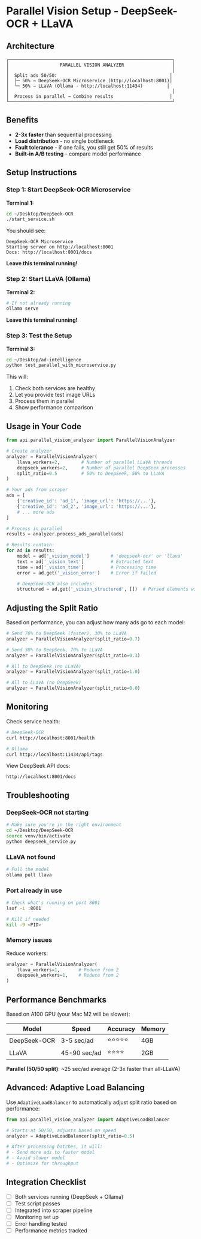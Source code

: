 # Parallel Vision Setup - DeepSeek-OCR + LLaVA

## Architecture

```
┌─────────────────────────────────────────────────────────────┐
│                   PARALLEL VISION ANALYZER                  │
│                                                             │
│  Split ads 50/50:                                          │
│  ├─ 50% → DeepSeek-OCR Microservice (http://localhost:8001)│
│  └─ 50% → LLaVA (Ollama - http://localhost:11434)         │
│                                                             │
│  Process in parallel → Combine results                     │
└─────────────────────────────────────────────────────────────┘
```

## Benefits

- **2-3x faster** than sequential processing
- **Load distribution** - no single bottleneck
- **Fault tolerance** - if one fails, you still get 50% of results
- **Built-in A/B testing** - compare model performance

## Setup Instructions

### Step 1: Start DeepSeek-OCR Microservice

**Terminal 1:**
```bash
cd ~/Desktop/DeepSeek-OCR
./start_service.sh
```

You should see:
```
DeepSeek-OCR Microservice
Starting server on http://localhost:8001
Docs: http://localhost:8001/docs
```

**Leave this terminal running!**

### Step 2: Start LLaVA (Ollama)

**Terminal 2:**
```bash
# If not already running
ollama serve
```

**Leave this terminal running!**

### Step 3: Test the Setup

**Terminal 3:**
```bash
cd ~/Desktop/ad-intelligence
python test_parallel_with_microservice.py
```

This will:
1. Check both services are healthy
2. Let you provide test image URLs
3. Process them in parallel
4. Show performance comparison

## Usage in Your Code

```python
from api.parallel_vision_analyzer import ParallelVisionAnalyzer

# Create analyzer
analyzer = ParallelVisionAnalyzer(
    llava_workers=2,        # Number of parallel LLaVA threads
    deepseek_workers=2,     # Number of parallel DeepSeek processes
    split_ratio=0.5         # 50% to DeepSeek, 50% to LLaVA
)

# Your ads from scraper
ads = [
    {'creative_id': 'ad_1', 'image_url': 'https://...'},
    {'creative_id': 'ad_2', 'image_url': 'https://...'},
    # ... more ads
]

# Process in parallel
results = analyzer.process_ads_parallel(ads)

# Results contain:
for ad in results:
    model = ad['_vision_model']        # 'deepseek-ocr' or 'llava'
    text = ad['_vision_text']          # Extracted text
    time = ad['_vision_time']          # Processing time
    error = ad.get('_vision_error')    # Error if failed

    # DeepSeek-OCR also includes:
    structured = ad.get('_vision_structured', [])  # Parsed elements with coordinates
```

## Adjusting the Split Ratio

Based on performance, you can adjust how many ads go to each model:

```python
# Send 70% to DeepSeek (faster), 30% to LLaVA
analyzer = ParallelVisionAnalyzer(split_ratio=0.7)

# Send 30% to DeepSeek, 70% to LLaVA
analyzer = ParallelVisionAnalyzer(split_ratio=0.3)

# All to DeepSeek (no LLaVA)
analyzer = ParallelVisionAnalyzer(split_ratio=1.0)

# All to LLaVA (no DeepSeek)
analyzer = ParallelVisionAnalyzer(split_ratio=0.0)
```

## Monitoring

Check service health:

```bash
# DeepSeek-OCR
curl http://localhost:8001/health

# Ollama
curl http://localhost:11434/api/tags
```

View DeepSeek API docs:
```
http://localhost:8001/docs
```

## Troubleshooting

### DeepSeek-OCR not starting

```bash
# Make sure you're in the right environment
cd ~/Desktop/DeepSeek-OCR
source venv/bin/activate
python deepseek_service.py
```

### LLaVA not found

```bash
# Pull the model
ollama pull llava
```

### Port already in use

```bash
# Check what's running on port 8001
lsof -i :8001

# Kill if needed
kill -9 <PID>
```

### Memory issues

Reduce workers:
```python
analyzer = ParallelVisionAnalyzer(
    llava_workers=1,       # Reduce from 2
    deepseek_workers=1,    # Reduce from 2
)
```

## Performance Benchmarks

Based on A100 GPU (your Mac M2 will be slower):

| Model | Speed | Accuracy | Memory |
|-------|-------|----------|--------|
| DeepSeek-OCR | 3-5 sec/ad | ⭐⭐⭐⭐⭐ | 4GB |
| LLaVA | 45-90 sec/ad | ⭐⭐⭐⭐ | 2GB |

**Parallel (50/50 split)**: ~25 sec/ad average (2-3x faster than all-LLaVA)

## Advanced: Adaptive Load Balancing

Use `AdaptiveLoadBalancer` to automatically adjust split ratio based on performance:

```python
from api.parallel_vision_analyzer import AdaptiveLoadBalancer

# Starts at 50/50, adjusts based on speed
analyzer = AdaptiveLoadBalancer(split_ratio=0.5)

# After processing batches, it will:
# - Send more ads to faster model
# - Avoid slower model
# - Optimize for throughput
```

## Integration Checklist

- [ ] Both services running (DeepSeek + Ollama)
- [ ] Test script passes
- [ ] Integrated into scraper pipeline
- [ ] Monitoring set up
- [ ] Error handling tested
- [ ] Performance metrics tracked
